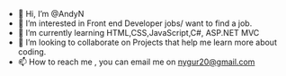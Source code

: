 - 👋 Hi, I’m @AndyN
- 👀 I’m interested in Front end Developer jobs/ want to find a job.
- 🌱 I’m currently learning HTML,CSS,JavaScript,C#, ASP.NET MVC
- 💞️ I’m looking to collaborate on Projects that help me learn more about coding.
- 📫 How to reach me , you can email me on nygur20@gmail.com

<!---
AndyGur/AndyGur is a ✨ special ✨ repository because its `README.md` (this file) appears on your GitHub profile.
You can click the Preview link to take a look at your changes.
--->
